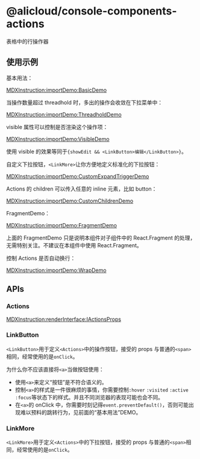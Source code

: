 # @alicloud/console-components-actions

表格中的行操作器

## 使用示例

基本用法：

[MDXInstruction:importDemo:BasicDemo](./stories/basic.tsx)

当操作数量超过 threadhold 时，多出的操作会收敛在下拉菜单中：

[MDXInstruction:importDemo:ThreadholdDemo](./stories/threshold.tsx)

visible 属性可以控制是否渲染这个操作项：

[MDXInstruction:importDemo:VisibleDemo](./stories/visible.tsx)

使用 visible 的效果等同于`{showEdit && <LinkButton>编辑</LinkButton>}`。

自定义下拉按钮，`<LinkMore>`让你方便地定义标准化的下拉按钮：

[MDXInstruction:importDemo:CustomExpandTriggerDemo](./stories/customExpandTrigger.tsx)

Actions 的 children 可以传入任意的 inline 元素，比如 button：

[MDXInstruction:importDemo:CustomChildrenDemo](./stories/customChildren.tsx)

FragmentDemo：

[MDXInstruction:importDemo:FragmentDemo](./stories/fragment.tsx)

上面的 FragmentDemo 只是说明本组件对子组件中的 React.Fragment 的处理，无需特别关注。不建议在本组件中使用 React.Fragment。

控制 Actions 是否自动换行：

[MDXInstruction:importDemo:WrapDemo](./stories/wrap.tsx)

## APIs

### Actions

[MDXInstruction:renderInterface:IActionsProps](./src/index.tsx)

### LinkButton

`<LinkButton>`用于定义`<Actions>`中的操作按钮，接受的 props 与普通的`<span>`相同，经常使用的是`onClick`。

为什么你不应该直接将`<a>`当做按钮使用：

- 使用`<a>`来定义“按钮”是不符合语义的。
- 控制`<a>`的样式是一件很麻烦的事情，你需要控制`:hover` `:visited` `:active` `:focus`等状态下的样式。并且不同浏览器的表现可能也会不同。
- 在`<a>`的 onClick 中，你需要时刻记得`event.preventDefault()`，否则可能出现难以预料的跳转行为，见前面的“基本用法”DEMO。

### LinkMore

`<LinkMore>`用于定义`<Actions>`中的下拉按钮，接受的 props 与普通的`<span>`相同，经常使用的是`onClick`。

